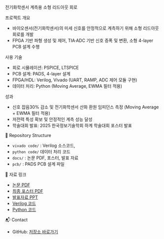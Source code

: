  전기화학센서 계측용 소형 리드아웃 회로

 프로젝트 개요
- 바이오센서(전기화학센서)의 미세 신호를 안정적으로 계측하기 위해 소형 리드아웃 회로를 개발
- FPGA 기반 파형 생성 및 제어, TIA·ADC 기반 신호 증폭 및 변환, 소형 4-layer PCB 설계 수행



 사용 기술
- 회로 시뮬레이션: PSPICE, LTSPICE
- PCB 설계: PADS, 4-layer 설계
- FPGA/HDL: Verilog, Vivado (UART, RAMP, ADC 제어 모듈 구현)
- 데이터 처리: Python (Moving Average, EWMA 필터 적용)


성과
- 신호 잡음30% 감소 및 전기화학센서 산화 환원 임피던스 측정 (Moving Average + EWMA 필터 적용)
- 저전력 특성 확보 및 안정적인 계측 성능 달성
- 학술대회 발표: 2025 한국정보기술학회 하계 학술대회 포스터 발표


📂 Repository Structure
- `vivado code/` : Verilog 소스코드,
- `python code/` 데이터 처리 코드
- `docs/` : 논문 PDF, 포스터, 발표 자료
- `pcb/` : PADS PCB 설계 파일


📎 자료 링크
- [논문 PDF](docs/한국정보기술학회_논문.pdf)  
- [최종 포스터 PDF](docs/포스터_신화윤_최종.pdf)  
- [발표자료 PPT](docs/전기화학센서_리드아웃회로정리.pptx)  
- [Verilog 코드](vivado_code/)  
- [Python 코드](python_code/)  



📬 Contact

- GitHub: [저장소 바로가기](https://github.com/wayoon-03/-/tree/main)


